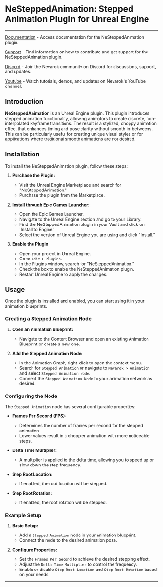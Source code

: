# NeSteppedAnimation: Stepped Animation Plugin for Unreal Engine

---

[Documentation](https://nevarok.com/ne-stepped-animation/index.html) - Access documentation for the NeSteppedAnimation plugin.

[Support](https://nevarok.com/ne-stepped-animation/contributing/index.html) - Find information on how to contribute and get support for the NeSteppedAnimation plugin.

[Discord](https://discord.gg/VqTKJJHw) - Join the Nevarok community on Discord for discussions, support, and updates.

[Youtube](https://www.youtube.com/@nevarok) - Watch tutorials, demos, and updates on Nevarok's YouTube channel.

## Introduction

**NeSteppedAnimation** is an Unreal Engine plugin. This plugin introduces stepped animation functionality, allowing animators to create discrete, non-interpolated keyframe transitions. The result is a stylized, choppy animation effect that enhances timing and pose clarity without smooth in-betweens. This can be particularly useful for creating unique visual styles or for applications where traditional smooth animations are not desired.

## Installation

To install the NeSteppedAnimation plugin, follow these steps:

1. **Purchase the Plugin:**
    - Visit the Unreal Engine Marketplace and search for "NeSteppedAnimation."
    - Purchase the plugin from the Marketplace.

2. **Install through Epic Games Launcher:**
    - Open the Epic Games Launcher.
    - Navigate to the Unreal Engine section and go to your Library.
    - Find the NeSteppedAnimation plugin in your Vault and click on 'Install to Engine.'
    - Select the version of Unreal Engine you are using and click "Install."

3. **Enable the Plugin:**
    - Open your project in Unreal Engine.
    - Go to `Edit` > `Plugins`.
    - In the Plugins window, search for "NeSteppedAnimation."
    - Check the box to enable the NeSteppedAnimation plugin.
    - Restart Unreal Engine to apply the changes.

## Usage

Once the plugin is installed and enabled, you can start using it in your animation blueprints.

### Creating a Stepped Animation Node

1. **Open an Animation Blueprint:**
    - Navigate to the Content Browser and open an existing Animation Blueprint or create a new one.

2. **Add the Stepped Animation Node:**
    - In the Animation Graph, right-click to open the context menu.
    - Search for `Stepped Animation` or navigate to `Nevarok > Animation` and select `Stepped Animation Node`.
    - Connect the `Stepped Animation Node` to your animation network as desired.

### Configuring the Node

The `Stepped Animation` node has several configurable properties:

- **Frames Per Second (FPS):**
    - Determines the number of frames per second for the stepped animation.
    - Lower values result in a choppier animation with more noticeable steps.

- **Delta Time Multiplier:**
    - A multiplier is applied to the delta time, allowing you to speed up or slow down the step frequency.

- **Step Root Location:**
    - If enabled, the root location will be stepped.

- **Step Root Rotation:**
    - If enabled, the root rotation will be stepped.

### Example Setup

1. **Basic Setup:**
    - Add a `Stepped Animation` node in your animation blueprint.
    - Connect the node to the desired animation pose.

2. **Configure Properties:**
    - Set the `Frames Per Second` to achieve the desired stepping effect.
    - Adjust the `Delta Time Multiplier` to control the frequency.
    - Enable or disable `Step Root Location` and `Step Root Rotation` based on your needs.

---
